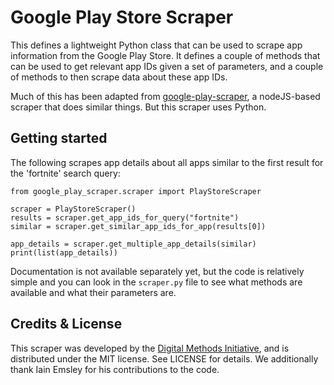 # Google Play Store Scraper
This defines a lightweight Python class that can be used to scrape app 
information from the Google Play Store. It defines a couple of methods that can
be used to get relevant app IDs given a set of parameters, and a couple of 
methods to then scrape data about these app IDs.

Much of this has been adapted from 
[google-play-scraper](https://github.com/facundoolano/google-play-scraper), a 
nodeJS-based scraper that does similar things. But this scraper uses Python.

## Getting started
The following scrapes app details about all apps similar to the first result 
for the 'fortnite' search query:

```
from google_play_scraper.scraper import PlayStoreScraper

scraper = PlayStoreScraper()
results = scraper.get_app_ids_for_query("fortnite")
similar = scraper.get_similar_app_ids_for_app(results[0])

app_details = scraper.get_multiple_app_details(similar)
print(list(app_details))
```

Documentation is not available separately yet, but the code is relatively
simple and you can look in the `scraper.py` file to see what methods are 
available and what their parameters are.

## Credits & License
This scraper was developed by the 
[Digital Methods Initiative](https://digitalmethods.net), and is distributed
under the MIT license. See LICENSE for details. We additionally thank Iain 
Emsley for his contributions to the code.